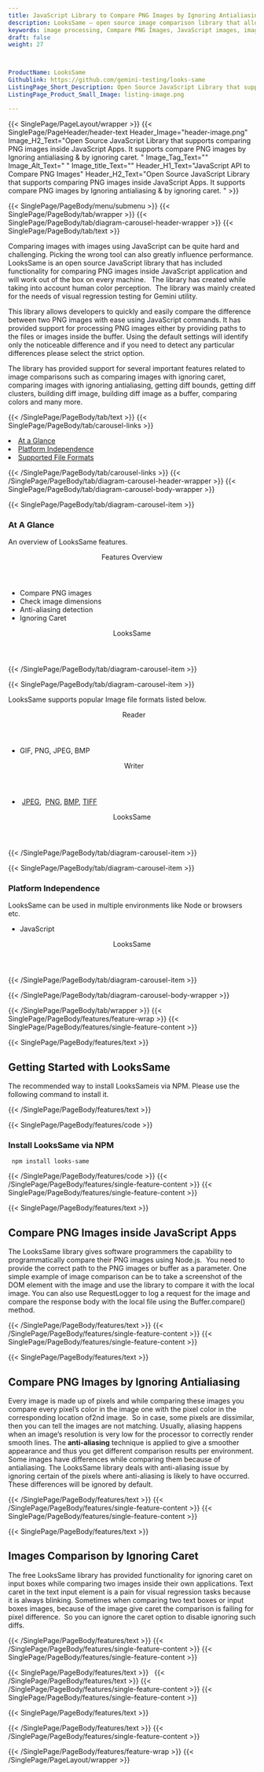 ```yaml
---
title: JavaScript Library to Compare PNG Images by Ignoring Antialiasing & Caret
description: LooksSame – open source image comparison library that allows Software programmers to Compare PNG Images by Ignoring Antialiasing & Caret via JavaScript Library.
keywords: image processing, Compare PNG Images, JavaScript images, image processing library, JavaScript PNG API, JavaScript JPG, JavaScript image API, JavaScript Image creation, Modify images, compare images by ignoring Antialiasing, compare images by ignoring Caret
draft: false
weight: 27



ProductName: LooksSame
Githublink: https://github.com/gemini-testing/looks-same
ListingPage_Short_Description: Open Source JavaScript Library that supports comparing PNG images by Ignoring antialiasing & ignoring caret.
ListingPage_Product_Small_Image: listing-image.png 

---
```


{{< SinglePage/PageLayout/wrapper >}}
{{< SinglePage/PageHeader/header-text
Header_Image="header-image.png"
Image_H2_Text="Open Source JavaScript Library that supports comparing PNG images inside JavaScript Apps. It supports compare PNG images by Ignoring antialiasing & by ignoring caret. "
Image_Tag_Text=""
Image_Alt_Text=" "
Image_title_Text=""
Header_H1_Text="JavaScript API to Compare PNG Images"
Header_H2_Text="Open Source JavaScript Library that supports comparing PNG images inside JavaScript Apps. It supports compare PNG images by Ignoring antialiasing & by ignoring caret. " >}}

{{< SinglePage/PageBody/menu/submenu >}}
{{< SinglePage/PageBody/tab/wrapper >}}
{{< SinglePage/PageBody/tab/diagram-carousel-header-wrapper >}}
{{< SinglePage/PageBody/tab/text >}}



<p>Comparing images with images using JavaScript can be quite hard and challenging. Picking the wrong tool can also greatly influence performance. LooksSame is an open source JavaScript library that has included functionality for comparing PNG images inside JavaScript application and will work out of the box on every machine.   The library has created while taking into account human color perception.  The library was mainly created for the needs of visual regression testing for Gemini utility.</p>
<p>This library allows developers to quickly and easily compare the difference between two PNG images with ease using JavaScript commands. It has provided support for processing PNG images either by providing paths to the files or images inside the buffer. Using the default settings will identify only the noticeable difference and if you need to detect any particular differences please select the strict option.</p>
<p>The library has provided support for several important features related to image comparisons such as comparing images with ignoring caret, comparing images with ignoring antialiasing, getting diff bounds, getting diff clusters, building diff image, building diff image as a buffer, comparing colors and many more.</p>

{{< /SinglePage/PageBody/tab/text >}}
{{< SinglePage/PageBody/tab/carousel-links >}}

<li data-target="#diagramcarousel" data-slide-to="0"><a href="#">At a Glance</a></li>
<li data-target="#diagramcarousel" data-slide-to="2"><a href="#">Platform Independence</a></li>
<li data-target="#diagramcarousel" data-slide-to="1"><a class="activetab" href="#">Supported File Formats</a></li>


{{< /SinglePage/PageBody/tab/carousel-links >}}
{{< /SinglePage/PageBody/tab/diagram-carousel-header-wrapper >}}
{{< SinglePage/PageBody/tab/diagram-carousel-body-wrapper >}}

{{< SinglePage/PageBody/tab/diagram-carousel-item >}}
<h3>At A Glance</h3>
<p>An overview of LooksSame features.</p>
<div class="diagram1 d1-poi">
<div class="d1-row">
<div class="d1-col d1-right"><header>Features Overview</header>
<ul>
<li>Compare PNG images</li>
<li>Check image dimensions</li>
<li>Anti-aliasing detection</li>
<li>Ignoring Caret</li>
</ul>
</div>
</div>
<div class="d1-logo" style="border: none;"><header>LooksSame</header><footer><small></small></footer></div>
<!--/logo--></div>
<!--/diagram1-->
{{< /SinglePage/PageBody/tab/diagram-carousel-item >}}

{{< SinglePage/PageBody/tab/diagram-carousel-item >}}
<p>LooksSame supports popular Image file formats listed below.</p>
<div class="diagram1 d2  d1-poi">
<div class="d1-row">
<div class="d1-col d1-left"><header><i class="fa fa-arrows-v "> </i> Reader</header>
<ul>
<li>GIF, PNG, JPEG, BMP</li>
</ul>
</div>
<!--/left-->
<div class="d1-col d1-right"><header><i class="fa  fa-long-arrow-down"> </i> Writer</header>
<ul>
<li> <a href="https://docs.fileformat.com/image/jpeg/">JPEG</a>,  <a href="https://docs.fileformat.com/image/png/">PNG</a>, <a href="https://docs.fileformat.com/image/bmp/">BMP</a>, <a href="https://docs.fileformat.com/image/tiff/">TIFF</a></li>
</ul>
</div>
<!--/right--></div>
<!--/row-->
<div class="d1-logo" style="border: none;"><header>LooksSame</header><footer><small></small></footer></div>
<!--/logo--></div>
<!--/diagram2-->
{{< /SinglePage/PageBody/tab/diagram-carousel-item >}}

{{< SinglePage/PageBody/tab/diagram-carousel-item >}}
<h3>Platform Independence</h3>
<p>LooksSame can be used in multiple environments like Node or browsers etc.</p>
<div class="diagram1 d1-poi">
<div class="d1-row">
<div class="d1-col d1-right">
<ul>
<li>JavaScript </li>
</ul>
</div>
<!--/right--></div>
<!--/row-->
<div class="d1-logo" style="border: none;"><header>LooksSame</header><footer><small></small></footer></div>
<!--/logo--></div>
<!--/diagram2 -->
{{< /SinglePage/PageBody/tab/diagram-carousel-item >}}

{{< /SinglePage/PageBody/tab/diagram-carousel-body-wrapper >}}

{{< /SinglePage/PageBody/tab/wrapper >}}
{{< SinglePage/PageBody/features/feature-wrap >}}
{{< SinglePage/PageBody/features/single-feature-content >}}

{{< SinglePage/PageBody/features/text >}}
<h2 class="h2title">Getting Started with LooksSame</h2>
<p>The recommended way to install LooksSameis via NPM. Please use the following command to install it.</p>
{{< /SinglePage/PageBody/features/text >}}

{{< SinglePage/PageBody/features/code >}}
<h3><strong>Install LooksSame via NPM</strong></h3>
<pre><code class="html"> npm install looks-same </code></pre>

{{< /SinglePage/PageBody/features/code >}}
{{< /SinglePage/PageBody/features/single-feature-content >}}
{{< SinglePage/PageBody/features/single-feature-content >}}

{{< SinglePage/PageBody/features/text >}}
<h2 class="h2title">Compare PNG Images inside JavaScript Apps</h2>
<p>The LooksSame library gives software programmers the capability to programmatically compare their PNG images using Node.js.  You need to provide the correct path to the PNG images or buffer as a parameter. One simple example of image comparison can be to take a screenshot of the DOM element with the image and use the library to compare it with the local image. You can also use RequestLogger to log a request for the image and compare the response body with the local file using the Buffer.compare() method.</p>

{{< /SinglePage/PageBody/features/text >}}
{{< /SinglePage/PageBody/features/single-feature-content >}}
{{< SinglePage/PageBody/features/single-feature-content >}}

{{< SinglePage/PageBody/features/text >}}
<h2 class="h2title">Compare PNG Images by Ignoring Antialiasing</h2>
<p>Every image is made up of pixels and while comparing these images you compare every pixel’s color in the image one with the pixel color in the corresponding location of2nd image.  So in case, some pixels are dissimilar, then you can tell the images are not matching. Usually, aliasing happens when an image’s resolution is very low for the processor to correctly render smooth lines. The <strong>anti-aliasing</strong> technique is applied to give a smoother appearance and thus you get different comparison results per environment. Some images have differences while comparing them because of antialiasing. The LooksSame library deals with anti-aliasing issue by ignoring certain of the pixels where anti-aliasing is likely to have occurred. These differences will be ignored by default.</p>
{{< /SinglePage/PageBody/features/text >}}
{{< /SinglePage/PageBody/features/single-feature-content >}}
{{< SinglePage/PageBody/features/single-feature-content >}}

{{< SinglePage/PageBody/features/text >}}
<h2 class="h2title">Images Comparison by Ignoring Caret</h2>
<p>The free LooksSame library has provided functionality for ignoring caret on input boxes while comparing two images inside their own applications. Text caret in the text input element is a pain for visual regression tasks because it is always blinking. Sometimes when comparing two text boxes or input boxes images, because of the image give caret the comparison is failing for pixel difference.  So you can ignore the caret option to disable ignoring such diffs.</p>

{{< /SinglePage/PageBody/features/text >}}
{{< /SinglePage/PageBody/features/single-feature-content >}}
{{< SinglePage/PageBody/features/single-feature-content >}}

{{< SinglePage/PageBody/features/text >}}
 
{{< /SinglePage/PageBody/features/text >}}
{{< /SinglePage/PageBody/features/single-feature-content >}}
{{< SinglePage/PageBody/features/single-feature-content >}}

{{< SinglePage/PageBody/features/text >}}
 

{{< /SinglePage/PageBody/features/text >}}
{{< /SinglePage/PageBody/features/single-feature-content >}}

{{< /SinglePage/PageBody/features/feature-wrap >}}
{{< /SinglePage/PageLayout/wrapper >}}